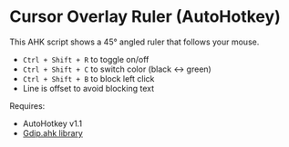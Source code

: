 # Cursor Overlay Ruler (AutoHotkey)

This AHK script shows a 45° angled ruler that follows your mouse.
- `Ctrl + Shift + R` to toggle on/off
- `Ctrl + Shift + C` to switch color (black ↔ green)
- `Ctrl + Shift + B` to block left click
- Line is offset to avoid blocking text

Requires:
- AutoHotkey v1.1
- [Gdip.ahk library](https://github.com/tariqporter/Gdip)

